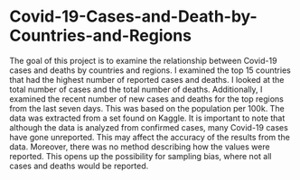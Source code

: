 # Covid-19-Cases-and-Death-by-Countries-and-Regions
The goal of this project is to examine the relationship between Covid-19 cases and deaths by countries and regions. I examined the top 15 countries that had the highest number of reported cases and deaths. I looked at the total number of cases and the total number of deaths. Additionally, I examined the recent number of new cases and deaths for the top regions from the last seven days. This was based on the population per 100k. The data was extracted from a set found on Kaggle. It is important to note that although the data is analyzed from confirmed cases, many Covid-19 cases have gone unreported. This may affect the accuracy of the results from the data. Moreover, there was no method describing how the values were reported. This opens up the possibility for sampling bias, where not all cases and deaths would be reported.



